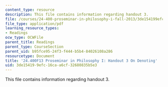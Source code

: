 ```yaml
---
content_type: resource
description: This file contains information regarding handout 3.
file: /courses/24-400-proseminar-in-philosophy-i-fall-2013/3de154199efc16caa6cf32680835b5e3_MIT24_400F13_Handout3.pdf
file_type: application/pdf
learning_resource_types:
- Readings
ocw_type: OCWFile
parent_title: Readings
parent_type: CourseSection
parent_uid: b95fce95-24f3-f444-b5b4-84026108a286
resourcetype: Document
title: '24.400F13 Proseminar in Philosophy I: Handout 3 On Denoting'
uid: 3de15419-9efc-16ca-a6cf-32680835b5e3
---
```

This file contains information regarding handout 3.

